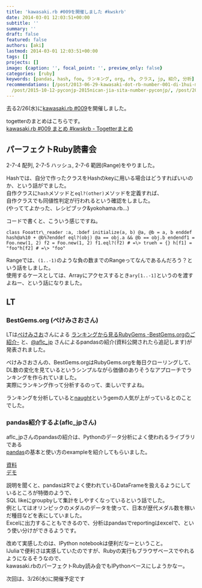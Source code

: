 ```yaml
---
title: 'kawasaki.rb #009を開催しました #kwskrb'
date: 2014-03-01 12:03:51+00:00
subtitle: ''
summary: ''
draft: false
featured: false
authors: [aki]
lastmod: 2014-03-01 12:03:51+00:00
tags: []
projects: []
image: {caption: '', focal_point: '', preview_only: false}
categories: [ruby]
keywords: [pandas, hash, foo, ランキング, org, rb, クラス, jp, 紹介, 分析]
recommendations: [/post/2013-06-29-kawasaki-dot-rb-number-001-di-1hui-mitoatupuwokai-cui-simasita-number-kwskrb/,
  /post/2015-10-12-pyconjp-2015nican-jia-sita-number-pyconjp/, /post/2013-08-03-kawasaki-dot-rb-number-002-kai-cui-simasita-number-kwskrb/]
---
```

去る2/26(水)に[kawasaki.rb #009](http://kawasakirb.doorkeeper.jp/events/8859)を開催しました。

togetterのまとめはこちらです。  
[kawasaki.rb #009 まとめ #kwskrb - Togetterまとめ](http://togetter.com/li/635478)

## パーフェクトRuby読書会

2-7-4 配列, 2-7-5 ハッシュ, 2-7-6 範囲(Range)をやりました。

Hashでは、自分で作ったクラスをHashのkeyに用いる場合はどうすればいいのか、という話がでました。  
自作クラスに`hash`メソッドと`eql?(other)`メソッドを定義すれば、  
自作クラスでも同値性判定が行われるという確認をしました。  
(やっててよかった、レシピブック&yokohama.rb...)

コードで書くと、こういう感じですね。

    class Fooattr\_reader :a, :bdef initialize(a, b) @a, @b = a, b enddef hash@a%10 + @b%7enddef eql?(obj) @a == obj.a && @b == obj.b endendf1 = Foo.new(1, 2) f2 = Foo.new(1, 2) f1.eql?(f2) # =\> trueh = {} h[f1] = "foo"h[f2] # =\> "foo"

Rangeでは、`(1..-1)`のような負の数までのRangeってなんであるんだろう？という話をしました。  
使用するケースとしては、Arrayにアクセスするとき`ary[1..-1]`というのを渡すよねー、という話になりました。

## LT

### BestGems.org (ぺけみさおさん)

LTは[ぺけみさお](https://twitter.com/xmisao)さんによる [ランキングから見るRubyGems -BestGems.orgのご紹介-](http://www.xmisao.com/presentation/kawasaki_rb_9/index.html#/) と、[@aflc\_jp](https://twitter.com/aflc_jp) さんによるpandasの紹介(資料公開されたら追記します)が発表されました。

ぺけみさおさんの、BestGems.orgはRubyGems.orgを毎日クローリングして、  
DL数の変化を見ているというシンプルながら価値のありそうなアプローチでランキングを作られていました。  
実際にランキング作って分析するのって、楽しいですよね。

ランキングを分析していると[naught](https://github.com/avdi/naught)というgemの人気が上がっているとのことでした。

### pandas紹介するよ(aflc\_jpさん)

aflc\_jpさんのpandasの紹介は、Pythonのデータ分析によく使われるライブラリである  
[pandas](http://pandas.pydata.org/)の基本と使い方のexampleを紹介してもらいました。

[資料](http://aflc.github.io/kawasaki.rb/2-pandas/introduce_pandas.slides.html#/)  
[デモ](http://aflc.github.io/kawasaki.rb/2-pandas/medalists.html)

説明を聞くと、pandasはRでよく使われているDataFrameを扱えるようにしているところが特徴のようで、  
SQL likeにgroupbyして集計をしやすくなっているという話でした。  
例としてはオリンピックのメダルのデータを使って、日本が歴代メダル数を稼いだ種目などを表にしていました。  
Excelに出力することもできるので、分析はpandasでreportingはexcelで、という使い分けができるようです。

改めて実感したのは、IPython notebookは便利だなーということ。  
IJuliaで便利さは実感していたのですが、Rubyの実行もブラウザベースでやれるようになるそうなので、  
kawasaki.rbのパーフェクトRuby読み会でもIPythonベースにしようかなー。

次回は、3/26(水)に開催予定です


